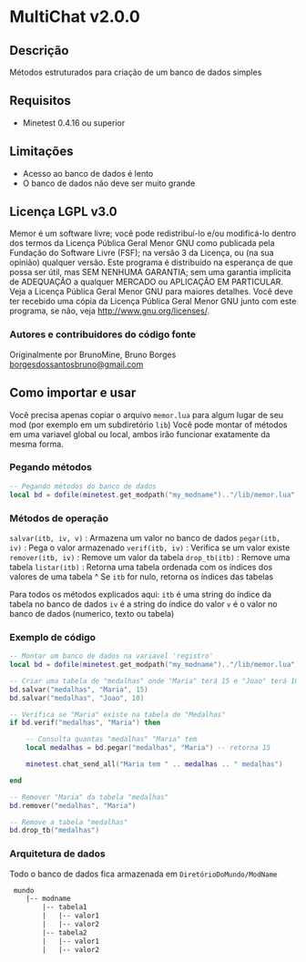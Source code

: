 # MultiChat v2.0.0

## Descrição

Métodos estruturados para criação de um banco de dados simples


## Requisitos

* Minetest 0.4.16 ou superior

## Limitações

* Acesso ao banco de dados é lento
* O banco de dados não deve ser muito grande

## Licença LGPL v3.0
Memor é um software livre; você pode redistribuí-lo e/ou modificá-lo dentro dos termos da Licença Pública Geral Menor GNU como publicada pela Fundação do Software Livre (FSF); na versão 3 da Licença, ou (na sua opinião) qualquer versão. Este programa é distribuído na esperança de que possa ser útil, mas SEM NENHUMA GARANTIA; sem uma garantia implícita de ADEQUAÇÃO a qualquer MERCADO ou APLICAÇÃO EM PARTICULAR. Veja a Licença Pública Geral Menor GNU para maiores detalhes. Você deve ter recebido uma cópia da Licença Pública Geral Menor GNU junto com este programa, se não, veja http://www.gnu.org/licenses/.

### Autores e contribuidores do código fonte

Originalmente por BrunoMine, Bruno Borges <borgesdossantosbruno@gmail.com>


## Como importar e usar

Você precisa apenas copiar o arquivo `memor.lua` para algum lugar de seu mod (por exemplo em um subdiretório `lib`)
Você pode montar of métodos em uma variavel global ou local, ambos irão funcionar exatamente da mesma forma.

### Pegando métodos
```lua
-- Pegando métodos do banco de dados
local bd = dofile(minetest.get_modpath("my_modname").."/lib/memor.lua")
```

### Métodos de operação

`salvar(itb, iv, v)` : Armazena um valor no banco de dados
`pegar(itb, iv)` : Pega o valor armazenado
`verif(itb, iv)` : Verifica se um valor existe
`remover(itb, iv)` : Remove um valor da tabela
`drop_tb(itb)` : Remove uma tabela
`listar(itb)` : Retorna uma tabela ordenada com os índices dos valores de uma tabela
	^ Se `itb` for nulo, retorna os índices das tabelas


Para todos os métodos explicados aqui:
	`itb` é uma string do índice da tabela no banco de dados
	`iv` é a string do índice do valor
	`v` é o valor no banco de dados (numerico, texto ou tabela)

### Exemplo de código
```lua
-- Montar um banco de dados na variavel 'registro'
local bd = dofile(minetest.get_modpath("my_modname").."/lib/memor.lua")

-- Criar uma tabela de "medalhas" onde "Maria" terá 15 e "Joao" terá 10
bd.salvar("medalhas", "Maria", 15)
bd.salvar("medalhas", "Joao", 10)

-- Verifica se "Maria" existe na tabela de "Medalhas"
if bd.verif("medalhas", "Maria") then

	-- Consulta quantas "medalhas" "Maria" tem
	local medalhas = bd.pegar("medalhas", "Maria") -- retorna 15

	minetest.chat_send_all("Maria tem " .. medalhas .. " medalhas")

end

-- Remover "Maria" da tabela "medalhas"
bd.remover("medalhas", "Maria")

-- Remove a tabela "medalhas"
bd.drop_tb("medalhas")
```


### Arquitetura de dados
Todo o banco de dados fica armazenada em `DiretórioDoMundo/ModName`
```txt
 mundo
    |-- modname
        |-- tabela1
        |   |-- valor1
        |   |-- valor2
        |-- tabela2
        |   |-- valor1
        |   |-- valor2
```

